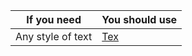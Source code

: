 | If you need       | You should use           |
| ----------------- | ------------------------ |
| Any style of text | [Tex](/#/Typography/Tex) |
